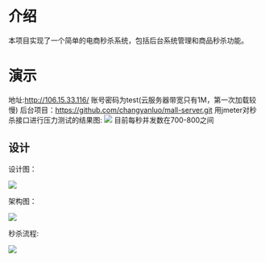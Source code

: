 # 介绍

本项目实现了一个简单的电商秒杀系统，包括后台系统管理和商品秒杀功能。

# 演示
地址:http://106.15.33.116/  账号密码为test(云服务器带宽只有1M，第一次加载较慢)
后台项目：https://github.com/changyanluo/mall-server.git
用jmeter对秒杀接口进行压力测试的结果图:
<img src="http://39.100.129.68/pictures/flash-test.png" /> 
目前每秒并发数在700-800之间

## 设计
设计图：

<img src="http://39.100.129.68/pictures/system-design.png" /> 

架构图：

<img src="http://39.100.129.68/pictures/flash-framework.png" /> 

秒杀流程:

<img src="http://39.100.129.68/pictures/flash-flow.png" /> 



